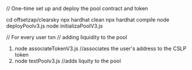 // One-time set up and deploy the pool contract and token

cd offsetzap/clearsky
npx hardhat clean
npx hardhat compile
node deployPoolv3.js
node initializaPoolV3.js



// For every user txn
// adding liquidity to the pool
1. node associateTokenV3.js //associates the user's address to the CSLP token
2. node testPoolv3.js //adds liquity to the pool


